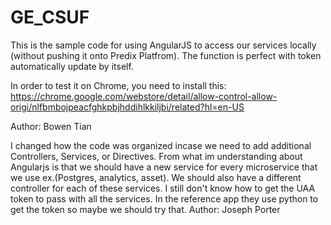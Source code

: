 # GE_CSUF

This is the sample code for using AngularJS to access our services locally (without pushing it onto Predix Platfrom).
The function is perfect with token automatically update by itself.

In order to test it on Chrome, you need to install this:
https://chrome.google.com/webstore/detail/allow-control-allow-origi/nlfbmbojpeacfghkpbjhddihlkkiljbi/related?hl=en-US

Author: Bowen Tian

I changed how the code was organized incase we need to add additional Controllers, Services, or Directives.  From what im understanding about Angularjs is that we should have a new service for every microservice that we use ex.(Postgres, analytics, asset). We should also have a different controller for each of these services.
I still don't know how to get the UAA token to pass with all the services.  In the reference app they use python to get the token so maybe we should try that.
Author: Joseph Porter
